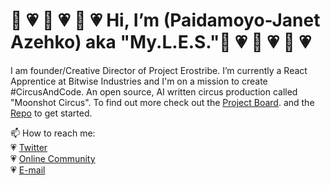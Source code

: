  <h1>👋 💗 👋 💗 👋 💗 Hi, I’m (Paidamoyo-Janet Azehko) aka "My.L.E.S."👋 💗 👋 💗 👋 💗</h1>
 
 I am founder/Creative Director of Project Erostribe. I’m currently a React Apprentice at Bitwise Industries and I'm on a mission to create #CircusAndCode.  An open source, AI written circus production called "Moonshot Circus". To find out more check out the [Project Board](https://github.com/users/ProjectErostribe/projects/3). and the [Repo](https://github.com/ProjectErostribe/cnc-code-of-conduct/blob/main/README.md) to get started.

  📫 How to reach me: <br>
  :heartpulse: [Twitter](www.twitter.com/advocatemyles) <br>
  :heartpulse: [Online Community](https://circusandcode.disciplemedia.com) <br>
  :heartpulse: [E-mail](janet@projecterostribe.com) <br>
  
  <!-- :heartpulse: [Website](https://www.projecterostribe.com)<br>
  <!-- :heartpulse: [Observable](https://www.observablehq.com/@projecterostribe) <br>
  <!-- :heartpulse: [Dev.to](https://dev.to/projecterostribe) <br> -->
  


<!---
ProjectErostribe/ProjectErostribe is a ✨ special ✨ repository because its `README.md` (this file) appears on your GitHub profile.
You can click the Preview link to take a look at your changes.
--->
